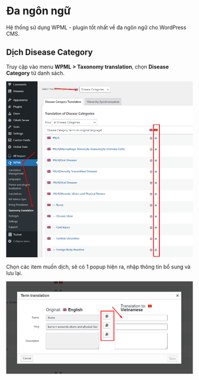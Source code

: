 # Đa ngôn ngữ

Hệ thống sử dụng WPML - plugin tốt nhất về đa ngôn ngữ cho WordPress CMS.

## Dịch Disease Category

Truy cập vào menu **WPML > Taxonomy translation**, chọn **Disease Category** từ danh sách.

![Dịch term Disease Category](wpml-term-translate-1.png)

Chọn các item muốn dịch, sẽ có 1 popup hiện ra, nhập thông tin bổ sung và lưu lại.

![Popup dịch term](wpml-term-translate-2.png)




